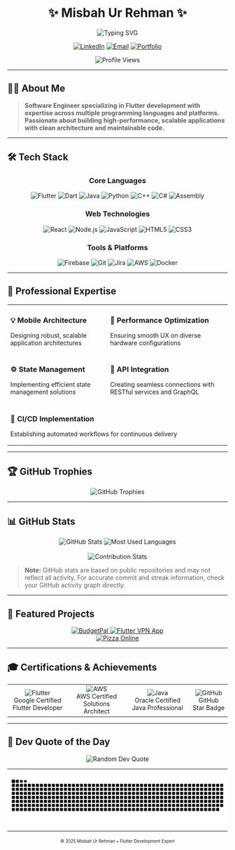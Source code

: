 <div align="center">
  
# ✨ Misbah Ur Rehman ✨

<img src="https://readme-typing-svg.herokuapp.com?font=Fira+Code&weight=600&size=30&duration=3000&pause=1000&color=38BDAE&center=true&vCenter=true&random=false&width=600&height=70&lines=Flutter+Development+Specialist;Enterprise+Mobile+Solutions;Multi-language+Developer" alt="Typing SVG" />

<br>

[![LinkedIn](https://img.shields.io/badge/LinkedIn-%230077B5.svg?style=for-the-badge&logo=linkedin&logoColor=white)](https://linkedin.com/in/misbah-ur-rehman) 
[![Email](https://img.shields.io/badge/Email-D14836?style=for-the-badge&logo=gmail&logoColor=white)](mailto:professional@misbah-rehman.com) 
[![Portfolio](https://img.shields.io/badge/Portfolio-%23000000.svg?style=for-the-badge&logo=firefox&logoColor=#FF7139)](https://misbah-rehman.com)

<img src="https://komarev.com/ghpvc/?username=MSMTMS786&label=Profile%20views&color=0e75b6&style=for-the-badge" alt="Profile Views" />

</div>

---

## 👨‍💻 About Me

> **Software Engineer specializing in Flutter development with expertise across multiple programming languages and platforms. Passionate about building high-performance, scalable applications with clean architecture and maintainable code.**

---

## 🛠️ Tech Stack

<div align="center">

### Core Languages
![Flutter](https://img.shields.io/badge/Flutter-%2302569B.svg?style=for-the-badge&logo=Flutter&logoColor=white)
![Dart](https://img.shields.io/badge/dart-%230175C2.svg?style=for-the-badge&logo=dart&logoColor=white)
![Java](https://img.shields.io/badge/java-%23ED8B00.svg?style=for-the-badge&logo=openjdk&logoColor=white)
![Python](https://img.shields.io/badge/python-3670A0?style=for-the-badge&logo=python&logoColor=ffdd54)
![C++](https://img.shields.io/badge/c++-%2300599C.svg?style=for-the-badge&logo=c%2B%2B&logoColor=white)
![C#](https://img.shields.io/badge/c%23-%23239120.svg?style=for-the-badge&logo=c-sharp&logoColor=white)
![Assembly](https://img.shields.io/badge/assembly-%23654cb7.svg?style=for-the-badge&logo=assembly&logoColor=white)

### Web Technologies
![React](https://img.shields.io/badge/react-%2320232a.svg?style=for-the-badge&logo=react&logoColor=%2361DAFB)
![Node.js](https://img.shields.io/badge/node.js-6DA55F?style=for-the-badge&logo=node.js&logoColor=white)
![JavaScript](https://img.shields.io/badge/javascript-%23323330.svg?style=for-the-badge&logo=javascript&logoColor=%23F7DF1E)
![HTML5](https://img.shields.io/badge/html5-%23E34F26.svg?style=for-the-badge&logo=html5&logoColor=white)
![CSS3](https://img.shields.io/badge/css3-%231572B6.svg?style=for-the-badge&logo=css3&logoColor=white)

### Tools & Platforms
![Firebase](https://img.shields.io/badge/firebase-%23039BE5.svg?style=for-the-badge&logo=firebase)
![Git](https://img.shields.io/badge/git-%23F05033.svg?style=for-the-badge&logo=git&logoColor=white)
![Jira](https://img.shields.io/badge/jira-%230A0FFF.svg?style=for-the-badge&logo=jira&logoColor=white)
![AWS](https://img.shields.io/badge/AWS-%23FF9900.svg?style=for-the-badge&logo=amazon-aws&logoColor=white)
![Docker](https://img.shields.io/badge/Docker-%230db7ed.svg?style=for-the-badge&logo=docker&logoColor=white)

</div>

---

## 💼 Professional Expertise

<table>
  <tr>
    <td>
      <h3>💡 Mobile Architecture</h3>
      <p>Designing robust, scalable application architectures</p>
    </td>
    <td>
      <h3>🚀 Performance Optimization</h3>
      <p>Ensuring smooth UX on diverse hardware configurations</p>
    </td>
  </tr>
  <tr>
    <td>
      <h3>⚙️ State Management</h3>
      <p>Implementing efficient state management solutions</p>
    </td>
    <td>
      <h3>🔄 API Integration</h3>
      <p>Creating seamless connections with RESTful services and GraphQL</p>
    </td>
  </tr>
  <tr>
    <td colspan="2">
      <h3>🔄 CI/CD Implementation</h3>
      <p>Establishing automated workflows for continuous delivery</p>
    </td>
  </tr>
</table>

---

## 🏆 GitHub Trophies

<div align="center">
  <img src="https://github-profile-trophy.vercel.app/?username=MSMTMS786&theme=nord&no-frame=true&column=7&margin-w=15&margin-h=15" alt="GitHub Trophies" />
</div>

---

## 📊 GitHub Stats

<div align="center">
  <img width="49%" height="195px" src="https://github-readme-stats.vercel.app/api?username=MSMTMS786&show_icons=true&count_private=true&hide_border=true&title_color=00bfbf&icon_color=00bfbf&text_color=c9d1d9&bg_color=0d1117" alt="GitHub Stats" /> 
  <img width="41%" height="195px" src="https://github-readme-stats.vercel.app/api/top-langs/?username=MSMTMS786&layout=compact&hide_border=true&title_color=00bfbf&text_color=c9d1d9&bg_color=0d1117" alt="Most Used Languages" />
</div>

<div align="center">
  <br>
  <img width="70%" src="https://github-readme-streak-stats.herokuapp.com/?user=MSMTMS786&theme=react&background=0d1117&border=00bfbf&stroke=00bfbf&ring=00bfbf&fire=00bfbf&hide_border=true&currStreakNum=00bfbf&sideNums=00bfbf&currStreakLabel=00bfbf&sideLabels=00bfbf&dates=c9d1d9" alt="Contribution Stats" />
</div>

> **Note:** GitHub stats are based on public repositories and may not reflect all activity. For accurate commit and streak information, check your GitHub activity graph directly.

---

## 🌟 Featured Projects

<div align="center">
  <a href="https://github.com/MSMTMS786/BudgetPal">
    <img width="47%" src="https://github-readme-stats.vercel.app/api/pin/?username=MSMTMS786&repo=BudgetPal&bg_color=0d1117&title_color=00bfbf&text_color=c9d1d9&icon_color=00bfbf&border_color=00bfbf" alt="BudgetPal" />
  </a>
  <a href="https://github.com/MSMTMS786/Flutter-VPN-App">
    <img width="47%" src="https://github-readme-stats.vercel.app/api/pin/?username=MSMTMS786&repo=Flutter-VPN-App&bg_color=0d1117&title_color=00bfbf&text_color=c9d1d9&icon_color=00bfbf&border_color=00bfbf" alt="Flutter VPN App" />
  </a>
</div>

<div align="center">
  <a href="https://github.com/MSMTMS786/Piza0nline">
    <img width="47%" src="https://github-readme-stats.vercel.app/api/pin/?username=MSMTMS786&repo=Piza0nline&bg_color=0d1117&title_color=00bfbf&text_color=c9d1d9&icon_color=00bfbf&border_color=00bfbf" alt="Pizza Online" />
  </a>
</div>

---

## 🎓 Certifications & Achievements

<div align="center">
  <table>
    <tr>
      <td align="center">
        <img width="60" src="https://skillicons.dev/icons?i=flutter" alt="Flutter" />
        <br>Google Certified Flutter Developer
      </td>
      <td align="center">
        <img width="60" src="https://skillicons.dev/icons?i=aws" alt="AWS" />
        <br>AWS Certified Solutions Architect
      </td>
      <td align="center">
        <img width="60" src="https://skillicons.dev/icons?i=java" alt="Java" />
        <br>Oracle Certified Java Professional
      </td>
      <td align="center">
        <img width="60" src="https://skillicons.dev/icons?i=github" alt="GitHub" />
        <br>GitHub Star Badge
      </td>
    </tr>
  </table>
</div>

---

## 💭 Dev Quote of the Day

<div align="center">
  <img src="https://quotes-github-readme.vercel.app/api?type=horizontal&theme=tokyonight" alt="Random Dev Quote" />
</div>

---

<div align="center">
  <img src="https://raw.githubusercontent.com/platane/snk/output/github-contribution-grid-snake-dark.svg" alt="Contribution Snake Animation" />
</div>

---

<div align="center">
  <sub><sup>© 2025 Misbah Ur Rehman • Flutter Development Expert</sup></sub>
</div>
